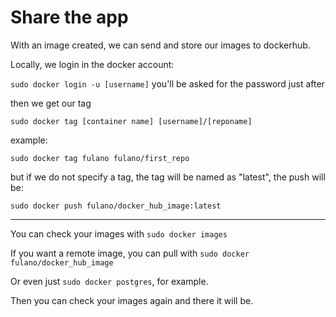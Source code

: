 # Share the app

With an image created, we can send and store our images to dockerhub.

Locally, we login in the docker account:

`sudo docker login -u [username]` you'll be asked for the password just after

then we get our tag

`sudo docker tag [container name] [username]/[reponame]`

example:

`sudo docker tag fulano fulano/first_repo`

but if we do not specify a tag, the tag will be named as "latest", the push will be:

`sudo docker push fulano/docker_hub_image:latest`

---

You can check your images with `sudo docker images`

If you want a remote image, you can pull with `sudo docker fulano/docker_hub_image`

Or even just `sudo docker postgres`, for example.

Then you can check your images again and there it will be.
